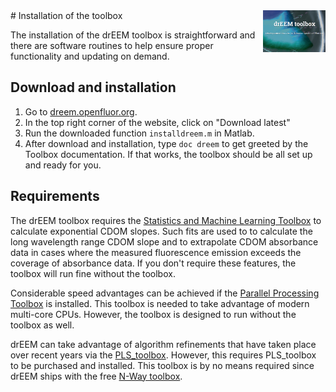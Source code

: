 <img src="top right corner logo.png" width="100" height="auto" align="right"/>
# Installation of the toolbox

The installation of the drEEM toolbox is straightforward and there are software routines to help ensure proper functionality and updating on demand.

## Download and installation

1. Go to [dreem.openfluor.org](https://dreem.openfluor.org/).
2. In the top right corner of the website, click on "Download latest"
3. Run the downloaded function `installdreem.m` in Matlab.
4. After download and installation, type `doc dreem` to get greeted by the Toolbox documentation. If that works, the toolbox should be all set up and ready for you.


## Requirements
The drEEM toolbox requires the [Statistics and Machine Learning Toolbox](https://www.mathworks.com/products/statistics.html) to calculate exponential CDOM slopes. Such fits are used to to calculate the long wavelength range CDOM slope and to extrapolate CDOM absorbance data in cases where the measured fluorescence emission exceeds the coverage of absorbance data. If you don't require these features, the toolbox will run fine without the toolbox.

Considerable speed advantages can be achieved if the [Parallel Processing Toolbox](https://www.mathworks.com/products/parallel-computing.html) is installed. This toolbox is needed to take advantage of modern multi-core CPUs. However, the toolbox is designed to run without the toolbox as well.

drEEM can take advantage of algorithm refinements that have taken place over recent years via the [PLS_toolbox](https://eigenvector.com/software/pls-toolbox/). However, this requires PLS_toolbox to be purchased and installed. This toolbox is by no means required since drEEM ships with the free [N-Way toolbox](https://doi.org/10.1016/S0169-7439(00)00071-X).